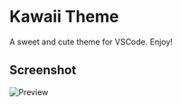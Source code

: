 # Kawaii Theme

A sweet and cute theme for VSCode. Enjoy!

## Screenshot

![Preview](https://raw.githubusercontent.com/diff001a/KawaiiTheme/master/preview.png)

